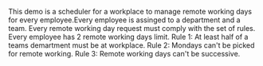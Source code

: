 This demo is a scheduler for a workplace to manage remote working days for every employee.Every employee is assinged to a department and a team. Every remote working day request must comply with the set of rules. Every employee has 2 remote working days limit.
Rule 1: At least half of a teams demartment must be at workplace.
Rule 2: Mondays can't be picked for remote working.
Rule 3: Remote working days can't be successive.
